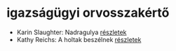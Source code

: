 # igazságügyi orvosszakértő

- Karin Slaughter: Nadragulya [részletek](_details/%7Bopf.creator%7D.md#id_788)
- Kathy Reichs: A holtak beszélnek [részletek](_details/%7Bopf.creator%7D.md#id_157)